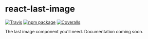 # react-last-image

[![Travis][build-badge]][build]
[![npm package][npm-badge]][npm]
[![Coveralls][coveralls-badge]][coveralls]

The last image component you'll need. Documentation coming soon.

[build-badge]: https://img.shields.io/travis/user/repo/master.png?style=flat-square
[build]: https://travis-ci.org/user/repo
[npm-badge]: https://img.shields.io/npm/v/npm-package.png?style=flat-square
[npm]: https://www.npmjs.org/package/react-last-image
[coveralls-badge]: https://img.shields.io/coveralls/user/repo/master.png?style=flat-square
[coveralls]: https://coveralls.io/github/fieldmedialab/react-last-image

